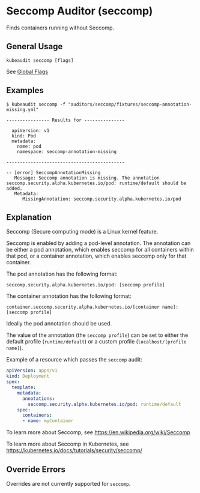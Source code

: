 # Seccomp Auditor (seccomp)

Finds containers running without Seccomp.

## General Usage

```
kubeaudit seccomp [flags]
```

See [Global Flags](/README.md#global-flags)

## Examples

```
$ kubeaudit seccomp -f "auditors/seccomp/fixtures/seccomp-annotation-missing.yml"

---------------- Results for ---------------

  apiVersion: v1
  kind: Pod
  metadata:
    name: pod
    namespace: seccomp-annotation-missing

--------------------------------------------

-- [error] SeccompAnnotationMissing
   Message: Seccomp annotation is missing. The annotation seccomp.security.alpha.kubernetes.io/pod: runtime/default should be added.
   Metadata:
      MissingAnnotation: seccomp.security.alpha.kubernetes.io/pod
```

## Explanation

Seccomp (Secure computing mode) is a Linux kernel feature.

Seccomp is enabled by adding a pod-level annotation. The annotation can be either a pod annotation, which enables seccomp for all containers within that pod, or a container annotation, which enables seccomp only for that container.

The pod annotation has the following format:
```
seccomp.security.alpha.kubernetes.io/pod: [seccomp profile]
```

The container annotation has the following format:
```
container.seccomp.security.alpha.kubernetes.io/[container name]: [seccomp profile]
```

Ideally the pod annotation should be used.

The value of the annotation (the `seccomp profile`) can be set to either the default profile (`runtime/default`) or a custom profile (`localhost/[profile name]`).

Example of a resource which passes the `seccomp` audit:
```yaml
apiVersion: apps/v1
kind: Deployment
spec:
  template:
    metadata:
      annotations:
        seccomp.security.alpha.kubernetes.io/pod: runtime/default
    spec:
      containers:
      - name: myContainer
```

To learn more about Seccomp, see https://en.wikipedia.org/wiki/Seccomp

To learn more about Seccomp in Kubernetes, see https://kubernetes.io/docs/tutorials/security/seccomp/

## Override Errors

Overrides are not currently supported for `seccomp`.
